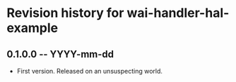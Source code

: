 # Revision history for wai-handler-hal-example

## 0.1.0.0 -- YYYY-mm-dd

* First version. Released on an unsuspecting world.
